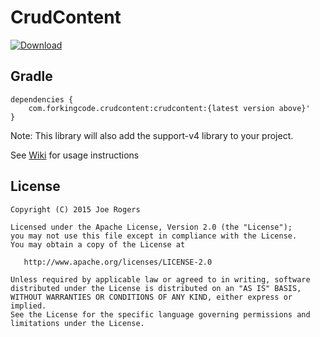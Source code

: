 # CrudContent

[ ![Download](https://api.bintray.com/packages/joerogers/maven/crudcontent/images/download.svg) ](https://bintray.com/joerogers/maven/crudcontent/_latestVersion)

Gradle
------

```
dependencies {
    com.forkingcode.crudcontent:crudcontent:{latest version above}'
}
```

Note: This library will also add the support-v4 library to your project.

See [Wiki](https://github.com/joerogers/CrudContent/wiki) for usage instructions

License
-------

    Copyright (C) 2015 Joe Rogers

    Licensed under the Apache License, Version 2.0 (the "License");
    you may not use this file except in compliance with the License.
    You may obtain a copy of the License at

       http://www.apache.org/licenses/LICENSE-2.0

    Unless required by applicable law or agreed to in writing, software
    distributed under the License is distributed on an "AS IS" BASIS,
    WITHOUT WARRANTIES OR CONDITIONS OF ANY KIND, either express or implied.
    See the License for the specific language governing permissions and
    limitations under the License.
    

